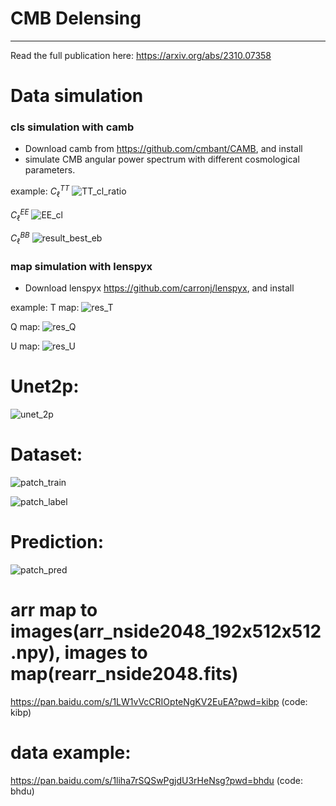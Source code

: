 # CMB Delensing
---
Read the full publication here:  https://arxiv.org/abs/2310.07358

# Data simulation

### cls simulation with camb
- Download camb from https://github.com/cmbant/CAMB,  and install
- simulate CMB angular power spectrum with different cosmological parameters.

example:
$C_\ell^{TT}$
![TT_cl_ratio](https://github.com/understars0516/cmb_delensing/assets/32385394/f8789e11-4b29-4cd2-a8ca-51bd96a72b8f)

$C_\ell^{EE}$
![EE_cl](https://github.com/understars0516/cmb_delensing/assets/32385394/af135d57-de53-4b49-badb-4515d36571ee)

$C_\ell^{BB}$
![result_best_eb](https://github.com/understars0516/cmb_delensing/assets/32385394/2b5b9c40-cd30-4fa7-a856-2397960b9195)



### map simulation with lenspyx
- Download lenspyx  https://github.com/carronj/lenspyx, and install

example:
T map:
![res_T](https://github.com/understars0516/cmb_delensing/assets/32385394/5a017772-35d3-43ad-af20-456133e697e6)

Q map:
![res_Q](https://github.com/understars0516/cmb_delensing/assets/32385394/9777c9ae-0791-48db-96dd-156d9824567b)

U map:
![res_U](https://github.com/understars0516/cmb_delensing/assets/32385394/ff6d72b1-386c-4825-8692-a408eb948fbb)

# Unet2p:
![unet_2p](https://github.com/understars0516/cmb_delensing/assets/32385394/5b94cd70-e75b-46c3-ac0e-537ccdaf91b4)


# Dataset:
![patch_train](https://github.com/understars0516/cmb_delensing/assets/32385394/7063fe35-c678-4b40-a9c2-9aeb3e9cf5a5)

![patch_label](https://github.com/understars0516/cmb_delensing/assets/32385394/93075bb2-060b-41b4-b247-70cd9f308f52)

# Prediction:
![patch_pred](https://github.com/understars0516/cmb_delensing/assets/32385394/d0dc94d3-671f-4e79-bead-ee233684c97e)

# arr map to images(arr_nside2048_192x512x512.npy), images to map(rearr_nside2048.fits)
https://pan.baidu.com/s/1LW1vVcCRIOpteNgKV2EuEA?pwd=kibp  (code: kibp)

# data example:
https://pan.baidu.com/s/1liha7rSQSwPgjdU3rHeNsg?pwd=bhdu (code: bhdu)
